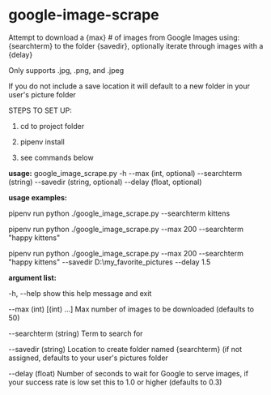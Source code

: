 # google-image-scrape
Attempt to download a {max} # of images from Google Images using: {searchterm} to the folder {savedir}, optionally iterate through images with a {delay}

Only supports .jpg, .png, and .jpeg

If you do not include a save location it will default to a new folder in your user's picture folder

STEPS TO SET UP:

1) cd to project folder

2) pipenv install

3) see commands below

**usage:** google_image_scrape.py -h --max (int, optional) --searchterm (string) --savedir (string, optional) --delay (float, optional)

**usage examples:**

   pipenv run python ./google_image_scrape.py --searchterm kittens

   pipenv run python ./google_image_scrape.py --max 200 --searchterm "happy kittens"

   pipenv run python ./google_image_scrape.py --max 200 --searchterm "happy kittens" --savedir D:\my_favorite_pictures --delay 1.5

                             
**argument list:**

  -h, --help            show this help message and exit

  --max (int) [(int) ...]
                        Max number of images to be downloaded (defaults to 50)

  --searchterm (string)
                        Term to search for

  --savedir (string)    Location to create folder named {searchterm} (if not
                        assigned, defaults to your user's pictures folder

  --delay (float)       Number of seconds to wait for Google to serve images,
                        if your success rate is low set this to 1.0 or higher
                        (defaults to 0.3)
